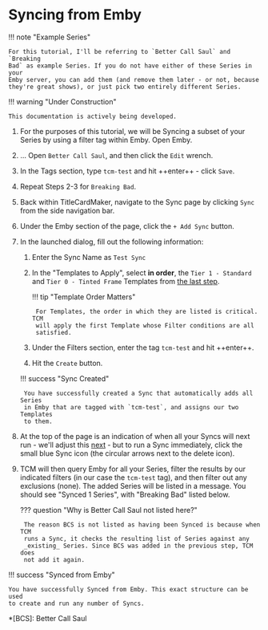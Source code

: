 # Syncing from Emby

!!! note "Example Series"

    For this tutorial, I'll be referring to `Better Call Saul` and `Breaking
    Bad` as example Series. If you do not have either of these Series in your
    Emby server, you can add them (and remove them later - or not, because
    they're great shows), or just pick two entirely different Series.

!!! warning "Under Construction"

    This documentation is actively being developed.

1. For the purposes of this tutorial, we will be Syncing a subset of your
Series by using a filter tag within Emby. Open Emby.

2. ... Open `Better Call Saul`, and then click the `Edit` wrench.

3. In the Tags section, type `tcm-test` and hit ++enter++ - click `Save`.

4. Repeat Steps 2-3 for `Breaking Bad`.

5. Back within TitleCardMaker, navigate to the Sync page by clicking `Sync` from
the side navigation bar.

6. Under the Emby section of the page, click the `+ Add Sync` button.

7. In the launched dialog, fill out the following information:

    1. Enter the Sync Name as `Test Sync`
    2. In the "Templates to Apply", select __in order__, the `Tier 1 - Standard`
    and `Tier 0 - Tinted Frame` Templates from
    [the last step](../creating_template.md).

        !!! tip "Template Order Matters"

            For Templates, the order in which they are listed is critical. TCM
            will apply the first Template whose Filter conditions are all
            satisfied.

    3. Under the Filters section, enter the tag `tcm-test` and hit ++enter++.
    4. Hit the `Create` button.

    !!! success "Sync Created"

        You have successfully created a Sync that automatically adds all Series
        in Emby that are tagged with `tcm-test`, and assigns our two Templates
        to them.

8. At the top of the page is an indication of when all your Syncs will next
run - we'll adjust this [next](../scheduler.md) - but to run a Sync
immediately, click the small blue Sync icon (the circular arrows next to the
delete icon).

9. TCM will then query Emby for all your Series, filter the results by our
indicated filters (in our case the `tcm-test` tag), and then filter out any
exclusions (none). The added Series will be listed in a message. You should
see "Synced 1 Series", with "Breaking Bad" listed below.

    ??? question "Why is Better Call Saul not listed here?"

        The reason BCS is not listed as having been Synced is because when TCM
        runs a Sync, it checks the resulting list of Series against any
        _existing_ Series. Since BCS was added in the previous step, TCM does
        not add it again.

!!! success "Synced from Emby"

    You have successfully Synced from Emby. This exact structure can be used
    to create and run any number of Syncs.

*[BCS]: Better Call Saul